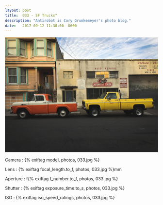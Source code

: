 ```yaml
---
layout: post
title:  033 - SF Trucks"
description: "Antirobot is Cory Grunkemeyer's photo blog."
date:   2017-09-12 11:30:00 -0600
---
```


![032 - Doritos](/photos/033.jpg)

Camera
: {% exiftag model, photos, 033.jpg %}

Lens
: {% exiftag focal_length.to_f, photos, 033.jpg %}mm

Aperture
: f{% exiftag f_number.to_f, photos, 033.jpg %}

Shutter
: {% exiftag exposure_time.to_s, photos, 033.jpg %}

ISO
: {% exiftag iso_speed_ratings, photos, 033.jpg %}
